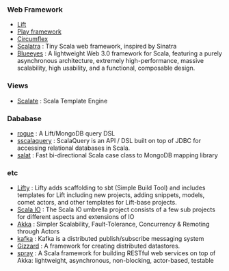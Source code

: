### Web Framework
- [Lift](http://liftweb.net/)
- [Play framework](http://www.playframework.org/)
- [Circumflex](http://circumflex.ru/index.html)
- [Scalatra](https://github.com/scalatra/scalatra) : Tiny Scala web framework, inspired by Sinatra 
- [Blueeyes](https://github.com/jdegoes/blueeyes) : A lightweight Web 3.0 framework for Scala, featuring a purely asynchronous architecture, extremely high-performance, massive scalability, high usability, and a functional, composable design.

### Views
- [Scalate](http://scalate.fusesource.org/) : Scala Template Engine

### Dababase
- [rogue](https://github.com/foursquare/rogue) : A Lift/MongoDB query DSL
- [sscalaquery](http://scalaquery.org/) : ScalaQuery is an API / DSL built on top of JDBC for accessing relational databases in Scala.
- [salat](https://github.com/novus/salat) : Fast bi-directional Scala case class to MongoDB mapping library 

### etc
- [Lifty](http://lifty.github.com/) : Lifty adds scaffolding to sbt (Simple Build Tool) and includes templates for Lift including new projects, adding snippets, models, comet actors, and other templates for Lift-base projects.
- [Scala IO](http://jesseeichar.github.com/scala-io/) : The Scala IO umbrella project consists of a few sub projects for different aspects and extensions of IO
- [Akka](http://akka.io/) : Simpler Scalability, Fault-Tolerance, Concurrency & Remoting through Actors
- [kafka](http://sna-projects.com/kafka/) : Kafka is a distributed publish/subscribe messaging system
- [Gizzard](https://github.com/twitter/gizzard) : A framework for creating distributed datastores.
- [spray](https://github.com/spray/spray) : A Scala framework for building RESTful web services on top of Akka: lightweight, asynchronous, non-blocking, actor-based, testable
